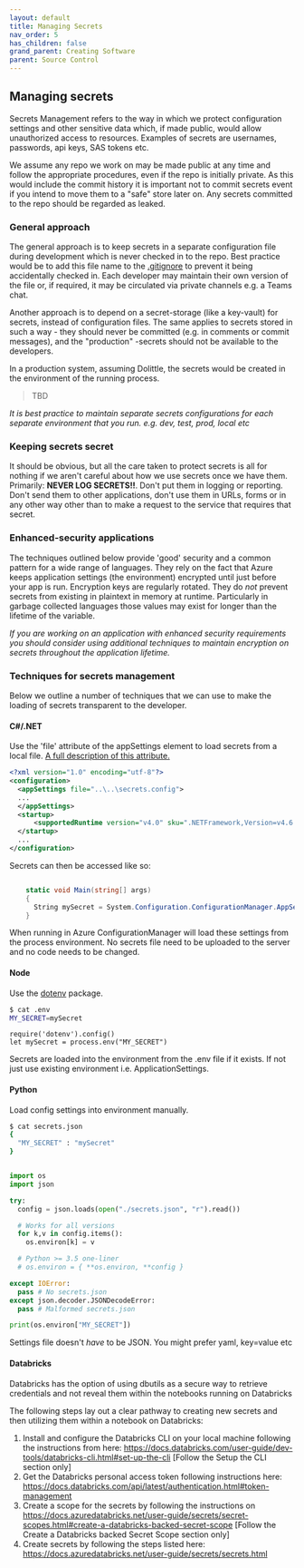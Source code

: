 ```yaml
---
layout: default
title: Managing Secrets
nav_order: 5
has_children: false
grand_parent: Creating Software
parent: Source Control
---
```

## Managing secrets

Secrets Management refers to the way in which we protect configuration settings and other sensitive data which, if
made public, would allow unauthorized access to resources. Examples of secrets are usernames, passwords, api keys, SAS
tokens etc.

We assume any repo we work on may be made public at any time and follow the appropriate procedures, even if
the repo is initially private. As this would include the commit history it is important not to commit secrets event
if you intend to move them to a "safe" store later on. Any secrets committed to the repo should be regarded as leaked.

### General approach

The general approach is to keep secrets in a separate configuration file during development which is never checked in
to the repo. Best practice would be to add this file name to the [.gitignore](https://git-scm.com/docs/gitignore) to
prevent it being accidentally checked in. Each developer may maintain their own version of the file or, if required, it
may be circulated via private channels e.g. a Teams chat.

Another approach is to depend on a secret-storage (like a key-vault) for secrets, instead of configuration files. The
same applies to secrets stored in such a way - they should never be committed (e.g. in comments or commit messages),
and the "production" -secrets should not be available to the developers.

In a production system, assuming Dolittle, the secrets would be created in the environment of the running process.
>TBD

*It is best practice to maintain separate secrets configurations for each separate environment that you run. e.g. dev,
test, prod, local etc*

### Keeping secrets secret

It should be obvious, but all the care taken to protect secrets is all for nothing if we aren't careful about how we use
secrets once we have them. Primarily: **NEVER LOG SECRETS!!**. Don't put them in logging or reporting. Don't send them
to other applications, don't use them in URLs, forms or in any other way other than to make a request to the service that
requires that secret.

### Enhanced-security applications

The techniques outlined below provide 'good' security and a common pattern for a wide range of languages. They rely on
the fact that Azure keeps application settings (the environment) encrypted until just before your app is run. Encryption
keys are regularly rotated. They do *not* prevent secrets from existing in plaintext in memory at runtime. Particularly
in garbage collected languages those values may exist for longer than the lifetime of the variable.

*If you are working on an application with enhanced security requirements you should consider using additional techniques
to maintain encryption on secrets throughout the application lifetime.*


### Techniques for secrets management

Below we outline a number of techniques that we can use to make the loading of secrets transparent to the
developer.

#### C#/.NET

Use the 'file' attribute of the appSettings element to load secrets from a local file. [A full description of this
attribute.](https://docs.microsoft.com/en-us/dotnet/framework/configure-apps/file-schema/appsettings/appsettings-element-for-configuration)


``` XML
<?xml version="1.0" encoding="utf-8"?>
<configuration>
  <appSettings file="..\..\secrets.config">
  ...
  </appSettings>
  <startup>
      <supportedRuntime version="v4.0" sku=".NETFramework,Version=v4.6.1" />
  </startup>
  ...
</configuration>
```

Secrets can then be accessed like so:

```C#

    static void Main(string[] args)
    {
      String mySecret = System.Configuration.ConfigurationManager.AppSettings["mySecret"];
    }
```

When running in Azure ConfigurationManager will load these settings from the process environment. No secrets file need to be uploaded to the server and no code needs to be changed.

#### Node

Use the [dotenv](https://www.npmjs.com/package/dotenv) package.

```bash
$ cat .env
MY_SECRET=mySecret
```

```node
require('dotenv').config()
let mySecret = process.env("MY_SECRET")
```

Secrets are loaded into the environment from the .env file if it exists. If not just use existing environment i.e. ApplicationSettings.

#### Python

Load config settings into environment manually.

```bash
$ cat secrets.json
{
  "MY_SECRET" : "mySecret"
}
```


```Python

import os
import json

try:
  config = json.loads(open("./secrets.json", "r").read())

  # Works for all versions
  for k,v in config.items():
    os.environ[k] = v

  # Python >= 3.5 one-liner
  # os.environ = { **os.environ, **config }

except IOError:
  pass # No secrets.json
except json.decoder.JSONDecodeError:
  pass # Malformed secrets.json

print(os.environ["MY_SECRET"])

```

Settings file doesn't *have* to be JSON. You might prefer yaml, key=value etc

#### Databricks

Databricks has the option of using dbutils as a secure way to retrieve credentials and not reveal them within the notebooks running on Databricks

The following steps lay out a clear pathway to creating new secrets and then utilizing them within a notebook on Databricks:

1) Install and configure the Databricks CLI on your local machine following the instructions from here: https://docs.databricks.com/user-guide/dev-tools/databricks-cli.html#set-up-the-cli [Follow the Setup the CLI section only]
2) Get the Databricks personal access token following instructions here: https://docs.databricks.com/api/latest/authentication.html#token-management
3) Create a scope for the secrets by following the instructions on https://docs.azuredatabricks.net/user-guide/secrets/secret-scopes.html#create-a-databricks-backed-secret-scope [Follow the Create a Databricks backed Secret Scope section only]
4) Create secrets by following the steps listed here: https://docs.azuredatabricks.net/user-guide/secrets/secrets.html
